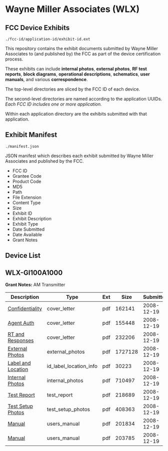 # Wayne Miller Associates (WLX)
## FCC Device Exhibits

```
./fcc-id/application-id/exhibit-id.ext
```

This repository contains the exhibit documents submitted by Wayne Miller Associates to (and published by) the FCC as part of the device certification process.

These exhibits can include **internal photos**, **external photos**, **RF test reports**, **block diagrams**, **operational descriptions**, **schematics**, **user manuals**, and various **correspondence**.

The top-level directories are sliced by the FCC ID of each device.

The second-level directories are named according to the application UUIDs. *Each FCC ID includes one or more application.*

Within each application directory are the exhibits submitted with that application. 

## Exhibit Manifest

```
./manifest.json
```

JSON manifest which describes each exhibit submitted by Wayne Miller Associates and published by the FCC.

- FCC ID
- Grantee Code
- Product Code
- MD5
- Path
- File Extension
- Content Type
- Size
- Exhibit ID
- Exhibit Description
- Exhibit Type
- Date Submitted
- Date Available
- Grant Notes

## Device List
## WLX-GI100A1000
**Grant Notes:** AM Transmitter

| Description | Type | Ext | Size | Submitted | Available |
| ----------- | ---- | --- | ---- | --------- | --------- |
| [Confidentiality](WLX-GI100A1000/88e07940d64dc2437fc4499cb299194a/1047234.pdf) | cover_letter | pdf | 162141 | 2008-12-19 | 2008-12-19 |
| [Agent Auth](WLX-GI100A1000/88e07940d64dc2437fc4499cb299194a/1047235.pdf) | cover_letter | pdf | 155448 | 2008-12-19 | 2008-12-19 |
| [RT and Responses](WLX-GI100A1000/88e07940d64dc2437fc4499cb299194a/1047236.pdf) | cover_letter | pdf | 232206 | 2008-12-19 | 2008-12-19 |
| [External Photos](WLX-GI100A1000/88e07940d64dc2437fc4499cb299194a/1047232.pdf) | external_photos | pdf | 1727128 | 2008-12-19 | 2008-12-19 |
| [Label and Location](WLX-GI100A1000/88e07940d64dc2437fc4499cb299194a/1047244.pdf) | id_label_location_info | pdf | 30223 | 2008-12-19 | 2008-12-19 |
| [Internal Photos](WLX-GI100A1000/88e07940d64dc2437fc4499cb299194a/1047233.pdf) | internal_photos | pdf | 710497 | 2008-12-19 | 2008-12-19 |
| [Test Report](WLX-GI100A1000/88e07940d64dc2437fc4499cb299194a/1047231.pdf) | test_report | pdf | 218689 | 2008-12-19 | 2008-12-19 |
| [Test Setup Photos](WLX-GI100A1000/88e07940d64dc2437fc4499cb299194a/1047238.pdf) | test_setup_photos | pdf | 408363 | 2008-12-19 | 2008-12-19 |
| [Manual](WLX-GI100A1000/88e07940d64dc2437fc4499cb299194a/1047225.pdf) | users_manual | pdf | 201834 | 2008-12-19 | 2008-12-19 |
| [Manual](WLX-GI100A1000/88e07940d64dc2437fc4499cb299194a/1047226.pdf) | users_manual | pdf | 203785 | 2008-12-19 | 2008-12-19 |
